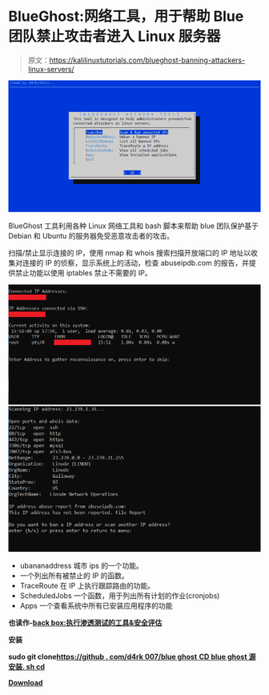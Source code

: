 # BlueGhost:网络工具，用于帮助 Blue 团队禁止攻击者进入 Linux 服务器

> 原文：<https://kalilinuxtutorials.com/blueghost-banning-attackers-linux-servers/>

[![BlueGhost : Network Tool Designed To Assist Blue Teams In Banning Attackers From Linux Servers](img//fff3872244cd4c42bcb3c852e76f3674.png "BlueGhost : Network Tool Designed To Assist Blue Teams In Banning Attackers From Linux Servers")](https://1.bp.blogspot.com/-Fe2whxdeUO0/XREdSmCy5hI/AAAAAAAAA90/wvyW5J5u9WcYmljHIsD_5OxjWuR-iI-AQCLcBGAs/s1600/BlueGhost%25281%2529.png)

BlueGhost 工具利用各种 Linux 网络工具和 bash 脚本来帮助 blue 团队保护基于 Debian 和 Ubuntu 的服务器免受恶意攻击者的攻击。

扫描/禁止显示连接的 IP，使用 nmap 和 whois 搜索扫描开放端口的 IP 地址以收集对连接的 IP 的侦察，显示系统上的活动，检查 abuseipdb.com 的报告，并提供禁止功能以使用 iptables 禁止不需要的 IP。

![](img//271e7b88c58b89f50ab897c1e3dc9d2b.png)![](img//8df36b321421d13041c255398956cf74.png)

*   ubananaddress 城市 ips 的一个功能。
*   一个列出所有被禁止的 IP 的函数。
*   TraceRoute 在 IP 上执行跟踪路由的功能。
*   ScheduledJobs 一个函数，用于列出所有计划的作业(cronjobs)
*   Apps 一个查看系统中所有已安装应用程序的功能

**也读作-[back box:执行渗透测试的工具&安全评估](https://kalilinuxtutorials.com/backbox-penetration-tests-security-assessments/)**

**安装**

**sudo git clone**[**https://github . com/d4rk 007/blue ghost** **CD blue ghost
源安装. sh
cd**](https://github.com/d4rk007/BlueGhost)

[**Download**](https://github.com/d4rk007/BlueGhost)